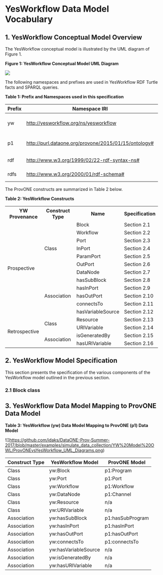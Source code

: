 # YesWorkflow Data Model Vocabulary

## 1. YesWorkflow Conceptual Model Overview

The YesWorkflow conceptual model is illustrated by the UML diagram of Figure 1.

**Figure 1: YesWorkflow Conceptual Model UML Diagram**

![](https://github.com/idaks/DataONE-Prov-Summer-2017/blob/master/examples/simulate_data_collection/YW%20Model%20OWL/YesWorkflow_UML_Diagram.jpg)

The following namespaces and prefixes are used in YesWorkflow RDF Turtle facts and SPARQL queries. 

**Table 1: Prefix and Namespaces used in this specification**

| Prefix | Namespace IRI | Definition |
| ------ | ------------- | ---------- |
| yw     | http://yesworkflow.org/ns/yesworkflow | The YesWorkflow namespace |
| p1     | http://purl.dataone.org/provone/2015/01/15/ontology# | The ProvONE namespace |
| rdf    | http://www.w3.org/1999/02/22-rdf-syntax-ns# | The RDF namespace |
| rdfs   | http://www.w3.org/2000/01/rdf-schema# | The RDFS namespace |

The ProvONE constructs are summarized in Table 2 below.

**Table 2: YesWorkflow Constructs**
<table>
  <tr>
    <th>YW Provenance</th><th>Construct Type</th><th>Name</th><th>Specification</th>
  </tr>
  <tr>
    <td rowspan="12">Prospective</td><td rowspan="7">Class</td><td>Block</td><td>Section 2.1</td>
  </tr>
  <tr>
    <td>Workflow</td><td>Section 2.2</td>
  </tr>
  <tr>
    <td>Port</td><td>Section 2.3</td>
  </tr>
  <tr>
    <td>InPort</td><td>Section 2.4</td>
  </tr>
  <tr>
    <td>ParamPort</td><td>Section 2.5</td>
  </tr>
  <tr>
    <td>OutPort</td><td>Section 2.6</td>
  </tr>
  <tr>
    <td>DataNode</td><td>Section 2.7</td>
  </tr>
  <tr>
    <td rowspan="5">Association</td><td>hasSubBlock</td><td>Section 2.8</td>
  </tr>
  <tr>
    <td>hasInPort</td><td>Section 2.9</td>
  </tr>
  <tr>
    <td>hasOutPort</td><td>Section 2.10</td>
  </tr>
  <tr>
    <td>connectsTo</td><td>Section 2.11</td>
  </tr>
  <tr>
    <td>hasVariableSource</td><td>Section 2.12</td>
  </tr>
  <tr>
    <td rowspan="4">Retrospective</td><td rowspan="2">Class</td><td>Resource</td><td>Section 2.13</td>
  </tr>
  <tr>
    <td>URIVariable</td><td>Section 2.14</td>
  </tr>
  <tr>
    <td rowspan="2">Association</td><td>isGeneratedBy</td><td>Section 2.15</td>
  </tr>
  <tr>
    <td>hasURIVariable</td><td>Section 2.16</td>
  </tr>
</table>

## 2. YesWorkflow Model Specification
This section presents the specification of the various components of the YesWorkflow model outlined in the previous section.

### 2.1 Block class


## 3. YesWorkflow Data Model Mapping to ProvONE Data Model

**Table 3: YesWorkflow (yw) Data Model Mapping to ProvONE (p1) Data Model**

![]https://github.com/idaks/DataONE-Prov-Summer-2017/blob/master/examples/simulate_data_collection/YW%20Model%20OWL/ProvONEvsYesWorkflow_UML_Diagrams.png)

| Construct Type |  YesWorkflow Model | ProvONE Model |
| ----- | ------------- | ---------- |
| Class | yw:Block      | p1:Program |
| Class | yw:Port       | p1:Port |
| Class | yw:Workflow   | p1:Workflow |
| Class | yw:DataNode   | p1:Channel |
| Class | yw:Resource   | n/a |
| Class | yw:URIVariable| n/a |
| Association | yw:hasSubBlock  | p1:hasSubProgram |
| Association | yw:hasInPort    | p1:hasInPort |
| Association | yw:hasOutPort   | p1:hasOutPort |
| Association | yw:connectsTo   | p1:connectsTo |
| Association | yw:hasVariableSource | n/a |
| Association | yw:isGeneratedBy     | n/a |
| Association | yw:hasURIVariable    | n/a |
